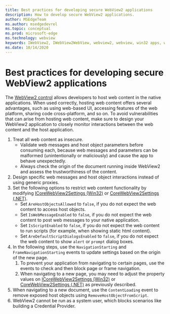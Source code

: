 ```yaml
---
title: Best practices for developing secure WebView2 applications
description: How to develop secure WebView2 applications.
author: MSEdgeTeam
ms.author: msedgedevrel
ms.topic: conceptual
ms.prod: microsoft-edge
ms.technology: webview
keywords: IWebView2, IWebView2WebView, webview2, webview, win32 apps, win32, edge, ICoreWebView2, ICoreWebView2Host, browser control, edge html, security
ms.date: 10/14/2020
---
```

# Best practices for developing secure WebView2 applications

The [WebView2 control](../index.md) allows developers to host web content in the native applications. When used correctly, hosting web content offers several advantages, such as using web-based UI, accessing features of the web platform, sharing code cross-platform, and so on.  To avoid vulnerabilities that can arise from hosting web content, make sure to design your WebView2 application to closely monitor interactions between the web content and the host application.

1.  Treat all web content as insecure.
    *   Validate web messages and host object parameters before consuming each, because web messages and parameters can be malformed (unintentionally or maliciously) and cause the app to behave unexpectedly.
    *   Always check the origin of the document running inside WebView2 and assess the trustworthiness of the content.
1.  Design specific web messages and host object interactions instead of using generic proxies.
1.  Set the following options to restrict web content functionality by modifying [ICoreWebView2Settings (Win32)](/microsoft-edge/webview2/reference/win32/icorewebview2settings) or [CoreWebView2Settings (.NET)](/dotnet/api/microsoft.web.webview2.core.corewebview2settings).
    *   Set `AreHostObjectsAllowed` to `false`, if you do not expect the web content to access host objects.
    *   Set `IsWebMessageEnabled` to `false`, if you do not expect the web content to post web messages to your native application.
    *   Set `IsScriptEnabled` to `false`, if you do not expect the web content to run scripts (for example, when showing static html content).
    *   Set `AreDefaultScriptDialogsEnabled` to `false`, if you do not expect the web content to show `alert` or `prompt` dialog boxes.
1.	In the following steps, use the `NavigationStarting` and `FrameNavigationStarting` events to update settings based on the origin of the new page.
    1.	To prevent your application from navigating to certain pages, use the events to check and then block page or frame navigation.
    1.	When navigating to a new page, you may need to adjust the property values on [ICoreWebView2Settings (Win32)](/microsoft-edge/webview2/reference/win32/icorewebview2settings) or [CoreWebView2Settings (.NET)](/dotnet/api/microsoft.web.webview2.core.corewebview2settings) as previously described.
1.  When navigating to a new document, use the `ContentLoading` event to remove exposed host objects using `RemoveHostObjectFromScript`.
1.  WebView2 cannot be run as a system user, which blocks scenarios like building a Credential Provider.

<!--## Security

Always check the Source property of the WebView before using `ExecuteScript`, `PostWebMessageAsJson`, `PostWebMessageAsString`, or any other method to send information into the WebView. The WebView may have navigated to another page via the end user interacting with the page or script in the page causing navigation. Similarly, be very careful with `AddScriptToExecuteOnDocumentCreated`. All future `navigations` run the same script and if it provides access to information intended only for a certain origin, any HTML document may have access.

When examining the result of an `ExecuteScript` method call, a `WebMessageReceived` event, always check the Source of the sender, or any other mechanism of receiving information from an HTML document in a WebView validate the URI of the HTML document is what you expect.

When constructing a message to send into a WebView, prefer using `PostWebMessageAsJson` and construct the JSON string parameter using a JSON library. This avoids any potential accidents of encoding information into a JSON string or script and ensure no attacker controlled input can modify the rest of the JSON message or run arbitrary script. -->
